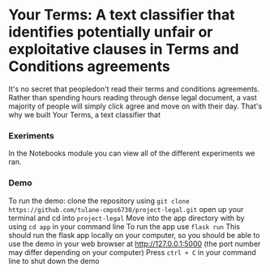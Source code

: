 # Your Terms: A text classifier that identifies potentially unfair or exploitative clauses in Terms and Conditions agreements

It's no secret that peopledon't read their terms and conditions agreements. Rather than spending hours reading through dense legal document, a vast majority of people will simply click agree and move on with their day. That's why we built Your Terms, a text classifier that

### Exeriments
In the Notebooks module you can view all of the different experiments we ran. 

### Demo
To run the demo:
clone the repository using ```git clone https://github.com/tulane-cmps6730/project-legal.git```
open up your terminal and cd into ```project-legal``` 
Move into the app directory with by using ```cd app``` in your command line
To run the app use ```flask run```
This should run the flask app locally on your computer, so you should be able to use the demo in your web browser at http://127.0.0.1:5000 (the port number may differ depending on your computer)
Press ```ctrl + C``` in your command line to shut down the demo




